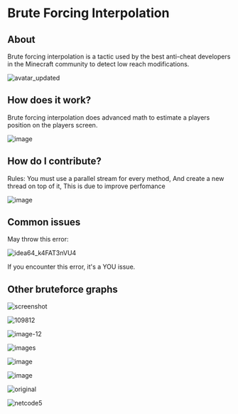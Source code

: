 # Brute Forcing Interpolation 

## About

Brute forcing interpolation is a tactic used by the best anti-cheat developers in the Minecraft community to detect low reach modifications.

![avatar_updated](https://user-images.githubusercontent.com/50290580/122412072-f30d3700-cf8d-11eb-8105-f268bdf23f99.png)

## How does it work?

Brute forcing interpolation does advanced math to estimate a players position on the players screen.

![image](https://user-images.githubusercontent.com/50290580/122410309-79c11480-cf8c-11eb-95d6-14237c9587c5.png)

## How do I contribute?

Rules: You must use a parallel stream for every method, And create a new thread on top of it, This is due to improve perfomance

![image](https://user-images.githubusercontent.com/50290580/122411403-66fb0f80-cf8d-11eb-9757-f85e8c94366b.png)

## Common issues

May throw this error:

![idea64_k4FAT3nVU4](https://user-images.githubusercontent.com/67660019/122411666-37480980-cf85-11eb-9af1-33a20b1ca6ed.png)

If you encounter this error, it's a YOU issue.


## Other bruteforce graphs

![screenshot](https://user-images.githubusercontent.com/67660019/122412443-dbca4b80-cf85-11eb-8320-03c650d55beb.png)

![109812](https://user-images.githubusercontent.com/67660019/122412518-ee448500-cf85-11eb-8376-33398ebf7ec8.png)

![image-12](https://user-images.githubusercontent.com/67660019/122412556-f4d2fc80-cf85-11eb-8caf-61e45eb0a5d7.jpg)

![images](https://user-images.githubusercontent.com/67660019/122412591-fd2b3780-cf85-11eb-9f8d-250ae94d7c02.png)

![image](https://user-images.githubusercontent.com/50290580/122412739-7e86c800-cf8e-11eb-8b9f-aca56b601761.png)

![image](https://user-images.githubusercontent.com/50290580/122412771-85add600-cf8e-11eb-9043-a81aaf126e3d.png)

![original](https://user-images.githubusercontent.com/67660019/122413303-8d697c80-cf86-11eb-9c92-ca9c75167235.jpg)

![netcode5](https://user-images.githubusercontent.com/67660019/122413307-8e021300-cf86-11eb-86a1-e8cd113923ce.png)
